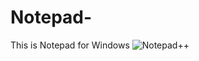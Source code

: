 # Notepad-
This is Notepad for Windows
![Notepad++](https://github.com/Luis100000/Notepad-/assets/146952992/d8d7fbd7-5fac-4a14-819e-2c855b0aee93)
